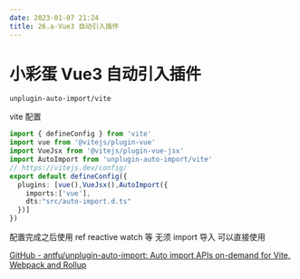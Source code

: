 ```yaml
---
date: 2023-01-07 21:24
title: 26.a-Vue3 自动引入插件
---
```


# 小彩蛋 Vue3 自动引入插件

`unplugin-auto-import/vite`

vite 配置

```ts
import { defineConfig } from 'vite'
import vue from '@vitejs/plugin-vue'
import VueJsx from '@vitejs/plugin-vue-jsx'
import AutoImport from 'unplugin-auto-import/vite'
// https://vitejs.dev/config/
export default defineConfig({
  plugins: [vue(),VueJsx(),AutoImport({
    imports:['vue'],
    dts:"src/auto-import.d.ts"
  })]
})
```

配置完成之后使用 ref reactive watch 等 无须 import 导入 可以直接使用

[GitHub - antfu/unplugin-auto-import: Auto import APIs on-demand for Vite, Webpack and Rollup](https://github.com/antfu/unplugin-auto-import "GitHub - antfu/unplugin-auto-import: Auto import APIs on-demand for Vite, Webpack and Rollup")